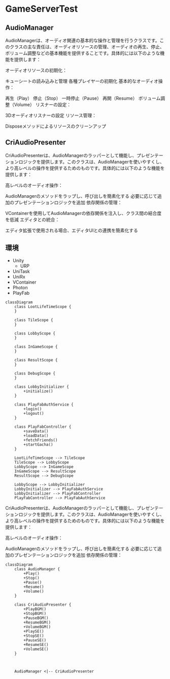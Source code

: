 # GameServerTest






## AudioManager
AudioManagerは、オーディオ関連の基本的な操作と管理を行うクラスです。このクラスの主な責任は、オーディオリソースの管理、オーディオの再生、停止、ボリューム調整などの基本機能を提供することです。具体的には以下のような機能を提供します：

オーディオリソースの初期化：

キューシートの読み込みと管理
各種プレイヤーの初期化
基本的なオーディオ操作：

再生（Play）
停止（Stop）
一時停止（Pause）
再開（Resume）
ボリューム調整（Volume）
リスナーの設定：

3Dオーディオリスナーの設定
リソース管理：

Disposeメソッドによるリソースのクリーンアップ

## CriAudioPresenter
CriAudioPresenterは、AudioManagerのラッパーとして機能し、プレゼンテーションロジックを提供します。このクラスは、AudioManagerを使いやすくし、より高レベルの操作を提供するためのものです。具体的には以下のような機能を提供します：

高レベルのオーディオ操作：

AudioManagerのメソッドをラップし、呼び出しを簡素化する
必要に応じて追加のプレゼンテーションロジックを追加
依存関係の管理：

VContainerを使用してAudioManagerの依存関係を注入し、クラス間の結合度を低減
エディタとの統合：

エディタ拡張で使用される場合、エディタUIとの連携を簡素化する


## 環境

- Unity
  - URP
- UniTask
- UniRx
- VContainer
- Photon
- PlayFab

```mermaid
classDiagram
    class LootLifeTimeScope {
    }

    class TileScope {
    }

    class LobbyScope {
    }

    class InGameScope {
    }

    class ResultScope {
    }

    class DebugScope {
    }

    class LobbyInitializer {
        +initialize()
    }

    class PlayFabAuthService {
        +login()
        +logout()
    }

    class PlayFabController {
        +saveData()
        +loadData()
        +fetchFriends()
        +startGacha()
    }

    LootLifeTimeScope --> TileScope
    TileScope --> LobbyScope
    LobbyScope --> InGameScope
    InGameScope --> ResultScope
    ResultScope --> DebugScope

    LobbyScope --> LobbyInitializer
    LobbyInitializer --> PlayFabAuthService
    LobbyInitializer --> PlayFabController
    PlayFabController --> PlayFabAuthService

```
CriAudioPresenterは、AudioManagerのラッパーとして機能し、プレゼンテーションロジックを提供します。このクラスは、AudioManagerを使いやすくし、より高レベルの操作を提供するためのものです。具体的には以下のような機能を提供します：

高レベルのオーディオ操作：

AudioManagerのメソッドをラップし、呼び出しを簡素化する
必要に応じて追加のプレゼンテーションロジックを追加
依存関係の管理：
```mermaid
classDiagram
    class AudioManager {
        +Play()
        +Stop()
        +Pause()
        +Resume()
        +Volume()
    }

    class CriAudioPresenter {
        +PlayBGM()
        +StopBGM()
        +PauseBGM()
        +ResumeBGM()
        +VolumeBGM()
        +PlaySE()
        +StopSE()
        +PauseSE()
        +ResumeSE()
        +VolumeSE()
    }
    
    
    
    AudioManager <|-- CriAudioPresenter
```

